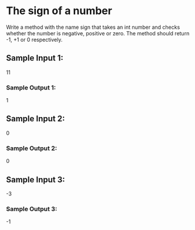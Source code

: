 # The sign of a number

Write a method with the name sign that takes an int number and checks whether the number is negative, positive or zero. The method should return -1, +1 or 0 respectively.

## Sample Input 1:

11

### Sample Output 1:

1

## Sample Input 2:

0

### Sample Output 2:

0

## Sample Input 3:

-3

### Sample Output 3:

-1